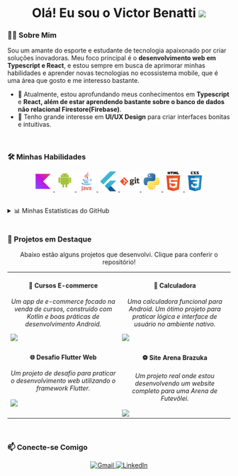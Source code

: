 <div align="center">
  <h1>
    Olá! Eu sou o Victor Benatti 
    <img src="https://media.giphy.com/media/hvRJCLFzcasrR4ia7z/giphy.gif" width="30px"/>
  </h1>
</div>

### 👨‍💻 Sobre Mim
<p>
  Sou um amante do esporte e estudante de tecnologia apaixonado por criar soluções inovadoras. Meu foco principal é o <strong>desenvolvimento web em Typescript e React</strong>, e estou sempre em busca de aprimorar minhas habilidades e aprender novas tecnologias no ecossistema mobile, que é uma área que gosto e me interesso bastante.
</p>

- 🌱 Atualmente, estou aprofundando meus conhecimentos em **Typescript** e **React, além de estar aprendendo bastante sobre o banco de dados não relacional Firestore(Firebase)**.
- 🤔 Tenho grande interesse em **UI/UX Design** para criar interfaces bonitas e intuitivas.

<br>

### 🛠️ Minhas Habilidades
<p align="center">
  <a href="https://kotlinlang.org" target="_blank" rel="noreferrer">
    <img src="https://raw.githubusercontent.com/devicons/devicon/master/icons/kotlin/kotlin-original.svg" alt="kotlin" width="45" height="45"/>
  </a>
  <a href="https://developer.android.com" target="_blank" rel="noreferrer">
    <img src="https://raw.githubusercontent.com/devicons/devicon/master/icons/android/android-original-wordmark.svg" alt="android" width="45" height="45"/>
  </a>
  <a href="https://www.java.com" target="_blank" rel="noreferrer">
    <img src="https://raw.githubusercontent.com/devicons/devicon/master/icons/java/java-original-wordmark.svg" alt="java" width="45" height="45"/>
  </a>
  <a href="https://flutter.dev" target="_blank" rel="noreferrer">
    <img src="https://raw.githubusercontent.com/devicons/devicon/master/icons/flutter/flutter-original.svg" alt="flutter" width="45" height="45"/>
  </a>
  <a href="https://git-scm.com/" target="_blank" rel="noreferrer">
    <img src="https://raw.githubusercontent.com/devicons/devicon/master/icons/git/git-original-wordmark.svg" alt="git" width="45" height="45"/>
  </a>
  <a href="https://www.python.org" target="_blank" rel="noreferrer">
    <img src="https://raw.githubusercontent.com/devicons/devicon/master/icons/python/python-original.svg" alt="python" width="45" height="45"/>
  </a>
  <a href="https://developer.mozilla.org/pt-BR/docs/Web/HTML" target="_blank" rel="noreferrer">
    <img src="https://raw.githubusercontent.com/devicons/devicon/master/icons/html5/html5-original-wordmark.svg" alt="html5" width="45" height="45"/>
  </a>
  <a href="https://developer.mozilla.org/pt-BR/docs/Web/CSS" target="_blank" rel="noreferrer">
    <img src="https://raw.githubusercontent.com/devicons/devicon/master/icons/css3/css3-original-wordmark.svg" alt="css3" width="45" height="45"/>
  </a>
</p>

<br>

<details>
  <summary>📊 Minhas Estatísticas do GitHub</summary>
  <br>
  <p align="center">
    <a href="https://github.com/victorbenatti">
      <img height="180em" src="https://github-readme-stats.vercel.app/api?username=victorbenatti&show_icons=true&theme=tokyonight&include_all_commits=true&count_private=true&hide_border=true&line_height=21"/>
      <img height="180em" src="https://github-readme-stats.vercel.app/api/top-langs/?username=victorbenatti&layout=compact&langs_count=8&theme=tokyonight&hide_border=true"/>
    </a>
  </p>
  <p align="center">
    <img src="https://github-readme-streak-stats.herokuapp.com/?user=victorbenatti&theme=tokyonight&hide_border=false&date_format=j%20M%5B%20Y%5D" alt="Minhas Contribuições Streak">
  </p>
</details>

<br>

### 🚀 Projetos em Destaque
<p align="center">Abaixo estão alguns projetos que desenvolvi. Clique para conferir o repositório!</p>

<table align="center">
  <tr>
    <td width="50%" valign="top">
      <h4 align="center">🛒 Cursos E-commerce</h4>
      <p align="center"><i>Um app de e-commerce focado na venda de cursos, construído com Kotlin e boas práticas de desenvolvimento Android.</i></p>
      <a href="https://github.com/victorbenatti/cursosEcom" target="_blank">
        <img src="https://github-readme-stats.vercel.app/api/pin/?username=victorbenatti&repo=cursosEcom&theme=tokyonight&description_lines_count=2" />
      </a>
    </td>
    <td width="50%" valign="top">
      <h4 align="center">📱 Calculadora</h4>
      <p align="center"><i>Uma calculadora funcional para Android. Um ótimo projeto para praticar lógica e interface de usuário no ambiente nativo.</i></p>
      <a href="https://github.com/victorbenatti/CalculatorApp" target="_blank">
        <img src="https://github-readme-stats.vercel.app/api/pin/?username=victorbenatti&repo=CalculatorApp&theme=tokyonight&description_lines_count=2" />
      </a>
    </td>
  </tr>
  <tr>
    <td width="50%" valign="top">
      <h4 align="center">🌐 Desafio Flutter Web</h4>
      <p align="center"><i>Um projeto de desafio para praticar o desenvolvimento web utilizando o framework Flutter.</i></p>
      <a href="https://github.com/victorbenatti/desafio-flutter-web" target="_blank">
        <img align="center" src="https://github-readme-stats.vercel.app/api/pin/?username=victorbenatti&repo=desafio-flutter-web&theme=tokyonight&description_lines_count=2" />
      </a>
    </td>
    <td width="50%" valign="top">
      <h4 align="center">⚽ Site Arena Brazuka</h4>
      <p align="center"><i>Um projeto real onde estou desenvolvendo um website completo para uma Arena de Futevôlei.</i></p>
      <a href="https://github.com/victorbenatti/arena-brazuka" target="_blank">
        <img align="center" src="https://github-readme-stats.vercel.app/api/pin/?username=victorbenatti&repo=desafio-flutter-web&theme=tokyonight&description_lines_count=2" />
      </a>
    </td>
  </tr>
</table>

<br>

### 📫 Conecte-se Comigo
<p align="center">
  <a href="mailto:victorbenatti13@gmail.com">
    <img src="https://img.shields.io/badge/Gmail-D14836?style=for-the-badge&logo=gmail&logoColor=white" alt="Gmail"/>
  </a>
  <a href="https://www.linkedin.com/in/victor-benatti-681551287/" target="_blank">
    <img src="https://img.shields.io/badge/LinkedIn-0077B5?style=for-the-badge&logo=linkedin&logoColor=white" alt="LinkedIn"/>
  </a>
</p>
